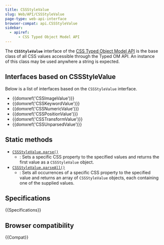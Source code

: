 ```yaml
---
title: CSSStyleValue
slug: Web/API/CSSStyleValue
page-type: web-api-interface
browser-compat: api.CSSStyleValue
sidebar:
  - apiref:
      - CSS Typed Object Model API
---
```


The **`CSSStyleValue`** interface of the [CSS Typed Object Model API](/en-US/docs/Web/API/CSS_Object_Model#css_typed_object_model) is the base class of all CSS values accessible through the Typed OM API. An instance of this class may be used anywhere a string is expected.

## Interfaces based on CSSStyleValue

Below is a list of interfaces based on the `CSSStyleValue` interface.

- {{domxref('CSSImageValue')}}
- {{domxref('CSSKeywordValue')}}
- {{domxref('CSSNumericValue')}}
- {{domxref('CSSPositionValue')}}
- {{domxref('CSSTransformValue')}}
- {{domxref('CSSUnparsedValue')}}

## Static methods

- [`CSSStyleValue.parse()`](/en-US/docs/Web/API/CSSStyleValue/parse_static)
  - : Sets a specific CSS property to the specified values and returns the first value as a `CSSStyleValue` object.
- [`CSSStyleValue.parseAll()`](/en-US/docs/Web/API/CSSStyleValue/parseAll_static)
  - : Sets all occurrences of a specific CSS property to the specified value and returns an array of `CSSStyleValue` objects, each containing one of the supplied values.

## Specifications

{{Specifications}}

## Browser compatibility

{{Compat}}

